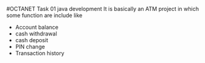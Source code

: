 #OCTANET Task 01 java development
It is basically an ATM project in which 
some function are include like 
* Account balance
* cash withdrawal
* cash deposit
* PIN change
* Transaction history
